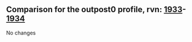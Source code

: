 ## Comparison for the outpost0 profile, rvn: [1933](https://github.com/PRO100KatYT/FortniteProfileRevisions/tree/main/profiles/outpost0/1933%20outpost0.json)-[1934](https://github.com/PRO100KatYT/FortniteProfileRevisions/tree/main/profiles/outpost0/1934%20outpost0.json)

No changes
